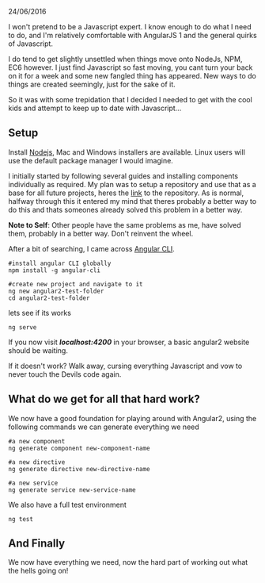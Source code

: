 24/06/2016

I won't pretend to be a Javascript expert. I know enough to do what I need to do, and I'm relatively comfortable with AngularJS 1 and the general quirks of Javascript.

I do tend to get slightly unsettled when things move onto NodeJs, NPM, EC6 however. I just find Javascript so fast moving, you cant turn your back on it for a week and some new fangled thing has appeared. New ways to do things are created seemingly,  just for the sake of it.

So it was with some trepidation that I decided I needed to get with the cool kids and attempt to keep up to date with Javascript...

## Setup

Install <a href="https://nodejs.org/en/download/" target="_blank">Nodejs</a>, Mac and Windows installers are available. Linux users will use the default package manager I would imagine.

I initially started by following several guides and installing components individually as required. My plan was to setup a repository and use that as a base for all future projects, heres the <a href="https://github.com/johnmccuk/base-angular-setup" target="_blank">link</a> to the repository. As is normal, halfway through this it entered my mind that theres probably a better way to do this and thats someones already solved this problem in a better way.

**Note to Self**: Other people have the same problems as me, have solved them, probably in a better way. Don't reinvent the wheel.

After a bit of searching, I came across <a href="https://cli.angular.io/" target="_blank">Angular CLI</a>.

```
#install angular CLI globally
npm install -g angular-cli
```

```
#create new project and navigate to it
ng new angular2-test-folder
cd angular2-test-folder
```

lets see if its works

```
ng serve
```

If you now visit ***localhost:4200*** in your browser, a basic angular2 website should be waiting.

If it doesn't work? Walk away, cursing everything Javascript and vow to never touch the Devils code again.

## What do we get for all that hard work?

We now have a good foundation for playing around with Angular2, using the following commands we can generate everything we need

```
#a new component 
ng generate component new-component-name

#a new directive
ng generate directive new-directive-name

#a new service
ng generate service new-service-name
```

We also have a full test environment

```
ng test
```

## And Finally
We now have everything we need, now the hard part of working out what the hells going on!